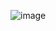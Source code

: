 ![image](https://github.com/jestxfot/nostalgia/assets/87380272/258b04b2-601d-4607-9cde-a71198dbc9c3)
